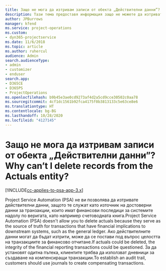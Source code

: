 ```yaml
---
title: Защо не мога да изтривам записи от обекта „Действителни данни”?
description: Тази тема предоставя информация защо не можете да изтривате записи от обекта „Действителните данни“.
author: JPBurrows
manager: kfend
ms.service: project-operations
ms.custom:
- dyn365-projectservice
ms.date: 11/6/2018
ms.topic: article
ms.author: ruhercul
audience: Admin
search.audienceType:
- admin
- customizer
- enduser
search.app:
- D365CE
- D365PS
- ProjectOperations
ms.openlocfilehash: b9b45e3ae0cd9273af4d2a5cd9cce30502c0aa78
ms.sourcegitcommit: 4cf1dc1561b92fca4175f0b3813133c5e63ce8e6
ms.translationtype: HT
ms.contentlocale: bg-BG
ms.lasthandoff: 10/28/2020
ms.locfileid: "4127145"
---
```

# <a name="why-cant-i-delete-records-from-the-actuals-entity"></a><span data-ttu-id="5b8bd-103">Защо не мога да изтривам записи от обекта „Действителни данни”?</span><span class="sxs-lookup"><span data-stu-id="5b8bd-103">Why can’t I delete records from the Actuals entity?</span></span>

[!INCLUDE[cc-applies-to-psa-app-3.x](../includes/cc-applies-to-psa-app-3x.md)]

<span data-ttu-id="5b8bd-104">Project Service Automation (PSA) не ви позволява да изтривате действителни данни, защото те служат като източник на достоверни данни за транзакции, които имат финансови последици за системите надолу по веригата, като например счетоводната книга.</span><span class="sxs-lookup"><span data-stu-id="5b8bd-104">Project Service Automation (PSA) doesn't allow you to delete actuals because they serve as the source of truth for transactions that have financial implications to downstream systems, such as the general ledger.</span></span> <span data-ttu-id="5b8bd-105">Ако действителните данни могат да бъдат изтрити, може да се постави под въпрос целостта на транзакциите за финансово отчитане.</span><span class="sxs-lookup"><span data-stu-id="5b8bd-105">If actuals could be deleted, the integrity of the financial reporting transactions could be questioned.</span></span> <span data-ttu-id="5b8bd-106">За да установят одитна пътека, клиентите трябва да използват дневници за създаване на компенсиращи транзакции.</span><span class="sxs-lookup"><span data-stu-id="5b8bd-106">To establish an audit trail, customers should use journals to create compensating transactions.</span></span>

